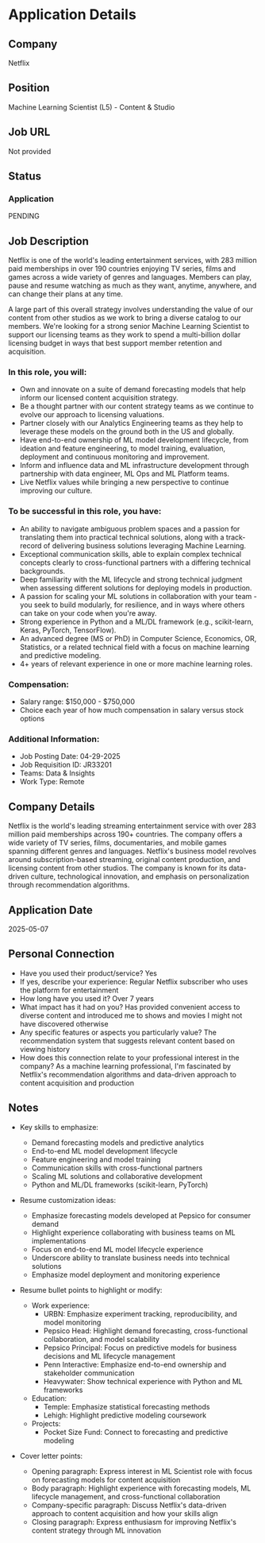 # Application Details

## Company
Netflix

## Position
Machine Learning Scientist (L5) - Content & Studio

## Job URL
Not provided

## Status
### Application
PENDING

## Job Description
Netflix is one of the world's leading entertainment services, with 283 million paid memberships in over 190 countries enjoying TV series, films and games across a wide variety of genres and languages. Members can play, pause and resume watching as much as they want, anytime, anywhere, and can change their plans at any time.

A large part of this overall strategy involves understanding the value of our content from other studios as we work to bring a diverse catalog to our members. We're looking for a strong senior Machine Learning Scientist to support our licensing teams as they work to spend a multi-billion dollar licensing budget in ways that best support member retention and acquisition.

### In this role, you will:
- Own and innovate on a suite of demand forecasting models that help inform our licensed content acquisition strategy.
- Be a thought partner with our content strategy teams as we continue to evolve our approach to licensing valuations.
- Partner closely with our Analytics Engineering teams as they help to leverage these models on the ground both in the US and globally.
- Have end-to-end ownership of ML model development lifecycle, from ideation and feature engineering, to model training, evaluation, deployment and continuous monitoring and improvement.
- Inform and influence data and ML infrastructure development through partnership with data engineer, ML Ops and ML Platform teams.
- Live Netflix values while bringing a new perspective to continue improving our culture.

### To be successful in this role, you have:
- An ability to navigate ambiguous problem spaces and a passion for translating them into practical technical solutions, along with a track-record of delivering business solutions leveraging Machine Learning.
- Exceptional communication skills, able to explain complex technical concepts clearly to cross-functional partners with a differing technical backgrounds.
- Deep familiarity with the ML lifecycle and strong technical judgment when assessing different solutions for deploying models in production.
- A passion for scaling your ML solutions in collaboration with your team - you seek to build modularly, for resilience, and in ways where others can take on your code when you're away.
- Strong experience in Python and a ML/DL framework (e.g., scikit-learn, Keras, PyTorch, TensorFlow).
- An advanced degree (MS or PhD) in Computer Science, Economics, OR, Statistics, or a related technical field with a focus on machine learning and predictive modeling.
- 4+ years of relevant experience in one or more machine learning roles.

### Compensation:
- Salary range: $150,000 - $750,000
- Choice each year of how much compensation in salary versus stock options

### Additional Information:
- Job Posting Date: 04-29-2025
- Job Requisition ID: JR33201
- Teams: Data & Insights
- Work Type: Remote

## Company Details
Netflix is the world's leading streaming entertainment service with over 283 million paid memberships across 190+ countries. The company offers a wide variety of TV series, films, documentaries, and mobile games spanning different genres and languages. Netflix's business model revolves around subscription-based streaming, original content production, and licensing content from other studios. The company is known for its data-driven culture, technological innovation, and emphasis on personalization through recommendation algorithms.

## Application Date
2025-05-07

## Personal Connection
- Have you used their product/service? Yes
- If yes, describe your experience: Regular Netflix subscriber who uses the platform for entertainment
- How long have you used it? Over 7 years
- What impact has it had on you? Has provided convenient access to diverse content and introduced me to shows and movies I might not have discovered otherwise
- Any specific features or aspects you particularly value? The recommendation system that suggests relevant content based on viewing history
- How does this connection relate to your professional interest in the company? As a machine learning professional, I'm fascinated by Netflix's recommendation algorithms and data-driven approach to content acquisition and production

## Notes
- Key skills to emphasize:
  - Demand forecasting models and predictive analytics
  - End-to-end ML model development lifecycle
  - Feature engineering and model training
  - Communication skills with cross-functional partners
  - Scaling ML solutions and collaborative development
  - Python and ML/DL frameworks (scikit-learn, PyTorch)

- Resume customization ideas:
  - Emphasize forecasting models developed at Pepsico for consumer demand
  - Highlight experience collaborating with business teams on ML implementations
  - Focus on end-to-end ML model lifecycle experience
  - Underscore ability to translate business needs into technical solutions
  - Emphasize model deployment and monitoring experience
  
- Resume bullet points to highlight or modify:
  - Work experience:
    - URBN: Emphasize experiment tracking, reproducibility, and model monitoring
    - Pepsico Head: Highlight demand forecasting, cross-functional collaboration, and model scalability
    - Pepsico Principal: Focus on predictive models for business decisions and ML lifecycle management
    - Penn Interactive: Emphasize end-to-end ownership and stakeholder communication
    - Heavywater: Show technical experience with Python and ML frameworks
  - Education:
    - Temple: Emphasize statistical forecasting methods
    - Lehigh: Highlight predictive modeling coursework
  - Projects:
    - Pocket Size Fund: Connect to forecasting and predictive modeling

- Cover letter points:
  - Opening paragraph: Express interest in ML Scientist role with focus on forecasting models for content acquisition
  - Body paragraph: Highlight experience with forecasting models, ML lifecycle management, and cross-functional collaboration
  - Company-specific paragraph: Discuss Netflix's data-driven approach to content acquisition and how your skills align
  - Closing paragraph: Express enthusiasm for improving Netflix's content strategy through ML innovation
